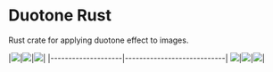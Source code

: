 # Duotone Rust

Rust crate for applying duotone effect to images.

|![](./assets/t5.png)|![](./assets/t5_duotone.png)|![](./assets/t5_duotone1.png)|
|--------------------|----------------------------|
![](./assets/t5_duotone2.png)|![](./assets/t5_duotone3.png)|![](./assets/t5_duotone4.png)|



